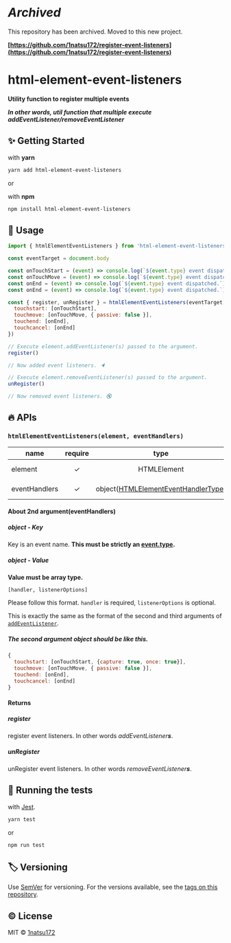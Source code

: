 # _Archived_

This repository has been archived. Moved to this new project.

**[https://github.com/1natsu172/register-event-listeners](https://github.com/1natsu172/register-event-listeners)**

# html-element-event-listeners

**Utility function to register multiple events**

_**In other words, util function that multiple execute addEventListener/removeEventListener**_

## ✨ Getting Started

with **yarn**

```bash
yarn add html-element-event-listeners
```

or

with **npm**

```bash
npm install html-element-event-listeners
```

## 💁 Usage

```javascript
import { htmlElementEventListeners } from 'html-element-event-listeners'

const eventTarget = document.body

const onTouchStart = (event) => console.log(`${event.type} event dispatched.`)
const onTouchMove = (event) => console.log(`${event.type} event dispatched.`)
const onEnd = (event) => console.log(`${event.type} event dispatched.`)
const onEnd = (event) => console.log(`${event.type} event dispatched.`)

const { register, unRegister } = htmlElementEventListeners(eventTarget, {
  touchstart: [onTouchStart],
  touchmove: [onTouchMove, { passive: false }],
  touchend: [onEnd],
  touchcancel: [onEnd]
})

// Execute element.addEventListener(s) passed to the argument.
register()

// Now added event listeners. 🔈

// Execute element.removeEventListener(s) passed to the argument.
unRegister()

// Now removed event listeners. 🔇
```

## 🔥 APIs

### `htmlElementEventListeners(element, eventHandlers)`

| name          | require |                                                                   type                                                                   | default | decstiption                                                                                             |
| ------------- | :-----: | :--------------------------------------------------------------------------------------------------------------------------------------: | :-----: | ------------------------------------------------------------------------------------------------------- |
| element       |    ✓    |                                                               HTMLElement                                                                |    -    | [MDN - EventTarget](https://developer.mozilla.org/en-US/docs/Web/API/EventTarget)                       |
| eventHandlers |    ✓    | object([HTMLElementEventHandlerType](https://1natsu172.github.io/html-element-event-listeners/globals.html#htmlelementeventhandlertype)) |    -    | [MDN - addEventListener](https://developer.mozilla.org/en-US/docs/Web/API/EventTarget/addEventListener) |

#### About 2nd argument(eventHandlers)

##### object - Key

Key is an event name. **This must be strictly an [event.type](https://developer.mozilla.org/ja/docs/Web/API/Event/type).**

##### object - Value

**Value must be array type.**

`[handler, listenerOptions]` 

Please follow this format. `handler` is required, `listenerOptions` is optional.

This is exactly the same as the format of the second and third arguments of [`addEventListener`](https://developer.mozilla.org/ja/docs/Web/API/EventTarget/addEventListener).

##### The second argument object should be like this.

```javascript
{
  touchstart: [onTouchStart, {capture: true, once: true}],
  touchmove: [onTouchMove, { passive: false }],
  touchend: [onEnd],
  touchcancel: [onEnd]
}
```

#### Returns

##### register

register event listeners. In other words _addEventListener**s**_.

##### unRegister

unRegister event listeners. In other words _removeEventListener**s**_.


## 💚 Running the tests

with [Jest](https://jestjs.io/).

```bash
yarn test
```
or

```bash
npm run test
```

<!-- 
## Contributing

Please read [CONTRIBUTING.md](https://gist.github.com/PurpleBooth/b24679402957c63ec426) for details on our code of conduct, and the process for submitting pull requests to us. -->

## 🏷 Versioning

Use [SemVer](http://semver.org/) for versioning. For the versions available, see the [tags on this repository](https://github.com/1natsu172/handy-media-query/tags). 

## ©️ License

MIT © [1natsu172](https://github.com/1natsu172)
